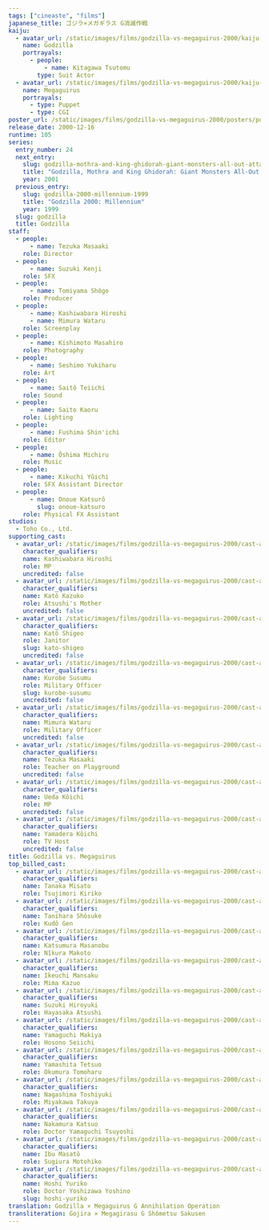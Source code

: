 ```yaml
---
tags: ["cineaste", "films"]
japanese_title: ゴジラ×メガギラス G消滅作戦
kaiju:
  - avatar_url: /static/images/films/godzilla-vs-megaguirus-2000/kaiju-avatars/tsutomu-kitagawa-0.jpg
    name: Godzilla
    portrayals:
      - people:
          - name: Kitagawa Tsutomu
        type: Suit Actor
  - avatar_url: /static/images/films/godzilla-vs-megaguirus-2000/kaiju-avatars/02070.jpg
    name: Megaguirus
    portrayals:
      - type: Puppet
      - type: CGI
poster_url: /static/images/films/godzilla-vs-megaguirus-2000/posters/poster.jpg
release_date: 2000-12-16
runtime: 105
series:
  entry_number: 24
  next_entry:
    slug: godzilla-mothra-and-king-ghidorah-giant-monsters-all-out-attack-2001
    title: "Godzilla, Mothra and King Ghidorah: Giant Monsters All-Out Attack"
    year: 2001
  previous_entry:
    slug: godzilla-2000-millennium-1999
    title: "Godzilla 2000: Millennium"
    year: 1999
  slug: godzilla
  title: Godzilla
staff:
  - people:
      - name: Tezuka Masaaki
    role: Director
  - people:
      - name: Suzuki Kenji
    role: SFX
  - people:
      - name: Tomiyama Shôgo
    role: Producer
  - people:
      - name: Kashiwabara Hiroshi
      - name: Mimura Wataru
    role: Screenplay
  - people:
      - name: Kishimoto Masahiro
    role: Photography
  - people:
      - name: Seshimo Yukiharu
    role: Art
  - people:
      - name: Saitô Teiichi
    role: Sound
  - people:
      - name: Saito Kaoru
    role: Lighting
  - people:
      - name: Fushima Shin'ichi
    role: Editor
  - people:
      - name: Ôshima Michiru
    role: Music
  - people:
      - name: Kikuchi Yûichi
    role: SFX Assistant Director
  - people:
      - name: Onoue Katsurô
        slug: onoue-katsuro
    role: Physical FX Assistant
studios:
  - Toho Co., Ltd.
supporting_cast:
  - avatar_url: /static/images/films/godzilla-vs-megaguirus-2000/cast-avatars/hiroshi-kashiwabara-0.jpg
    character_qualifiers:
    name: Kashiwabara Hiroshi
    role: MP
    uncredited: false
  - avatar_url: /static/images/films/godzilla-vs-megaguirus-2000/cast-avatars/kazuko-kato-0.jpg
    character_qualifiers:
    name: Katô Kazuko
    role: Atsushi's Mother
    uncredited: false
  - avatar_url: /static/images/films/godzilla-vs-megaguirus-2000/cast-avatars/shigeo-kato-0.jpg
    character_qualifiers:
    name: Katô Shigeo
    role: Janitor
    slug: kato-shigeo
    uncredited: false
  - avatar_url: /static/images/films/godzilla-vs-megaguirus-2000/cast-avatars/susumu-kurobe-0.jpg
    character_qualifiers:
    name: Kurobe Susumu
    role: Military Officer
    slug: kurobe-susumu
    uncredited: false
  - avatar_url: /static/images/films/godzilla-vs-megaguirus-2000/cast-avatars/wataru-mimura-0.jpg
    character_qualifiers:
    name: Mimura Wataru
    role: Military Officer
    uncredited: false
  - avatar_url: /static/images/films/godzilla-vs-megaguirus-2000/cast-avatars/masaaki-tezuka-0.jpg
    character_qualifiers:
    name: Tezuka Masaaki
    role: Teacher on Playground
    uncredited: false
  - avatar_url: /static/images/films/godzilla-vs-megaguirus-2000/cast-avatars/koichi-ueda-0.jpg
    character_qualifiers:
    name: Ueda Kôichi
    role: MP
    uncredited: false
  - avatar_url: /static/images/films/godzilla-vs-megaguirus-2000/cast-avatars/koichi-yamadera-0.jpg
    character_qualifiers:
    name: Yamadera Kôichi
    role: TV Host
    uncredited: false
title: Godzilla vs. Megaguirus
top_billed_cast:
  - avatar_url: /static/images/films/godzilla-vs-megaguirus-2000/cast-avatars/misato-tanaka-0.jpg
    character_qualifiers:
    name: Tanaka Misato
    role: Tsujimori Kiriko
  - avatar_url: /static/images/films/godzilla-vs-megaguirus-2000/cast-avatars/shosuke-tanihara-0.jpg
    character_qualifiers:
    name: Tanihara Shôsuke
    role: Kudô Gen
  - avatar_url: /static/images/films/godzilla-vs-megaguirus-2000/cast-avatars/masanobu-katsumura-0.jpg
    character_qualifiers:
    name: Katsumura Masanobu
    role: Nîkura Makoto
  - avatar_url: /static/images/films/godzilla-vs-megaguirus-2000/cast-avatars/rinsaku-ikeuchi-0.jpg
    character_qualifiers:
    name: Ikeuchi Mansaku
    role: Mima Kazuo
  - avatar_url: /static/images/films/godzilla-vs-megaguirus-2000/cast-avatars/hiroyuki-suzuki-0.jpg
    character_qualifiers:
    name: Suzuki Hiroyuki
    role: Hayasaka Atsushi
  - avatar_url: /static/images/films/godzilla-vs-megaguirus-2000/cast-avatars/makiya-yamaguchi-0.jpg
    character_qualifiers:
    name: Yamaguchi Makiya
    role: Hosono Seiichi
  - avatar_url: /static/images/films/godzilla-vs-megaguirus-2000/cast-avatars/tetsuo-yamashita-0.jpg
    character_qualifiers:
    name: Yamashita Tetsuo
    role: Okumura Tomoharu
  - avatar_url: /static/images/films/godzilla-vs-megaguirus-2000/cast-avatars/toshiyuki-nagashima-0.jpg
    character_qualifiers:
    name: Nagashima Toshiyuki
    role: Miyakawa Takuya
  - avatar_url: /static/images/films/godzilla-vs-megaguirus-2000/cast-avatars/katsuo-nakamura-0.jpg
    character_qualifiers:
    name: Nakamura Katsuo
    role: Doctor Yamaguchi Tsuyoshi
  - avatar_url: /static/images/films/godzilla-vs-megaguirus-2000/cast-avatars/masato-ibu-0.jpg
    character_qualifiers:
    name: Ibu Masatô
    role: Sugiura Motohiko
  - avatar_url: /static/images/films/godzilla-vs-megaguirus-2000/cast-avatars/yuriko-hoshi-0.jpg
    character_qualifiers:
    name: Hoshi Yuriko
    role: Doctor Yoshizawa Yoshino
    slug: hoshi-yuriko
translation: Godzilla × Megaguirus G Annihilation Operation
transliteration: Gojira × Megagirasu G Shômetsu Sakusen
---
```

